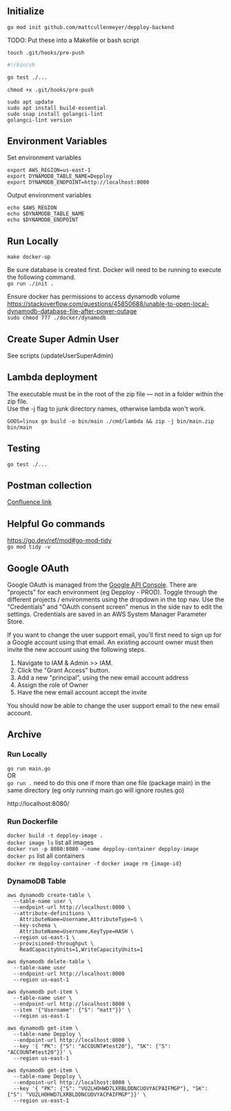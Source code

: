## Initialize

`go mod init github.com/mattcullenmeyer/depploy-backend`

TODO: Put these into a Makefile or bash script

`touch .git/hooks/pre-push`

```sh
#!/bin/sh

go test ./...
```

`chmod +x .git/hooks/pre-push`

```
sudo apt update
sudo apt install build-essential
sudo snap install golangci-lint
golangci-lint version
```

## Environment Variables

Set environment variables

```
export AWS_REGION=us-east-1
export DYNAMODB_TABLE_NAME=Depploy
export DYNAMODB_ENDPOINT=http://localhost:8000
```

Output environment variables

```
echo $AWS_REGION
echo $DYNAMODB_TABLE_NAME
echo $DYNAMODB_ENDPOINT
```

## Run Locally

`make docker-up`

Be sure database is created first.
Docker will need to be running to execute the following command.  
`go run ./init .`

Ensure docker has permissions to access dynamodb volume  
https://stackoverflow.com/questions/45850688/unable-to-open-local-dynamodb-database-file-after-power-outage  
`sudo chmod 777 ./docker/dynamodb`

## Create Super Admin User

See scripts (updateUserSuperAdmin)

## Lambda deployment

The executable must be in the root of the zip file — not in a folder within the zip file.  
Use the -j flag to junk directory names, otherwise lambda won't work.

`GOOS=linux go build -o bin/main ./cmd/lambda && zip -j bin/main.zip bin/main`

## Testing

`go test ./...`

## Postman collection

[Confluence link](https://mattcullenmeyer.atlassian.net/wiki/spaces/~701217c77864a7a5f4f69b9b38d1f152ff014/pages/196609/Depploy+Wiki)

## Helpful Go commands

https://go.dev/ref/mod#go-mod-tidy  
`go mod tidy -v`

## Google OAuth

Google OAuth is managed from the [Google API Console](https://console.cloud.google.com/apis/credentials/consent?project=depploy-prod).
There are "projects" for each environment (eg Depploy - PROD).
Toggle through the different projects / environments using the dropdown in the top nav.
Use the "Credentials" and "OAuth consent screen" menus in the side nav to edit the settings.
Credentials are saved in an AWS System Manager Parameter Store.

If you want to change the user support email, you'll first need to sign up for a Google account using that email.
An existing account owner must then invite the new account using the following steps.

1. Navigate to IAM & Admin >> IAM.
2. Click the "Grant Access" button.
3. Add a new "principal", using the new email account address
4. Assign the role of Owner
5. Have the new email account accept the invite

You should now be able to change the user support email to the new email account.

## Archive

### Run Locally

`go run main.go`  
OR  
`go run .` need to do this one if more than one file (package main) in the same directory (eg only running main.go will ignore routes.go)

http://localhost:8080/

### Run Dockerfile

`docker build -t depploy-image .`  
`docker image ls` list all images  
`docker run -p 8080:8080 --name depploy-container depploy-image`  
`docker ps` list all containers  
`docker rm depploy-container -f`
`docker image rm {image-id}`

### DynamoDB Table

```
aws dynamodb create-table \
  --table-name user \
  --endpoint-url http://localhost:8000 \
  --attribute-definitions \
    AttributeName=Username,AttributeType=S \
  --key-schema \
    AttributeName=Username,KeyType=HASH \
  --region us-east-1 \
  --provisioned-throughput \
    ReadCapacityUnits=1,WriteCapacityUnits=1
```

```
aws dynamodb delete-table \
  --table-name user
  --endpoint-url http://localhost:8000
  --region us-east-1
```

```
aws dynamodb put-item \
  --table-name user \
  --endpoint-url http://localhost:8000 \
  --item '{"Username": {"S": "matt"}}' \
  --region us-east-1
```

```
aws dynamodb get-item \
  --table-name Depploy \
  --endpoint-url http://localhost:8000 \
  --key '{ "PK": {"S": "ACCOUNT#test20"}, "SK": {"S": "ACCOUNT#test20"}}' \
  --region us-east-1
```

```
aws dynamodb get-item \
  --table-name Depploy \
  --endpoint-url http://localhost:8000 \
  --key '{ "PK": {"S": "VU2LHOHWD7LXRBLDDNCUOVYACPAIFMGP"}, "SK": {"S": "VU2LHOHWD7LXRBLDDNCUOVYACPAIFMGP"}}' \
  --region us-east-1
```
